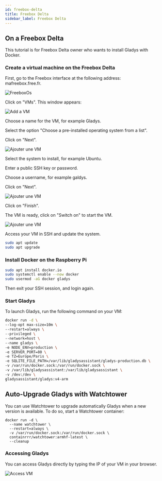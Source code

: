 ```yaml
---
id: freebox-delta
title: Freebox Delta
sidebar_label: Freebox Delta
---
```


## On a Freebox Delta

This tutorial is for Freebox Delta owner who wants to install Gladys with Docker.

### Create a virtual machine on the Freebox Delta

First, go to the Freebox interface at the following address: mafreebox.free.fr.

<img src="/en/img/docs/installation/freebox-delta/freeboxos.PNG" alt="FreeboxOs"  />

Click on "VMs". This window appears:

<img src="/en/img/docs/installation/freebox-delta/add-vm.PNG" alt="Add a VM"  />

Choose a name for the VM, for example Gladys.

Select the option "Choose a pre-installed operating system from a list".

Click on "Next".

<img src="/en/img/docs/installation/freebox-delta/add-vm-2.PNG" alt="Ajouter une VM"  />

Select the system to install, for example Ubuntu.

Enter a public SSH key or password.

Choose a username, for example galdys.

Click on "Next".

<img src="/en/img/docs/installation/freebox-delta/add-vm-3.PNG" alt="Ajouter une VM"  />

Click on "Finish".

The VM is ready, click on "Switch on" to start the VM.

<img src="/en/img/docs/installation/freebox-delta/start-vm.PNG" alt="Ajouter une VM"  />

Access your VM in SSH and update the system.

```bash
sudo apt update
sudo apt upgrade
```

### Install Docker on the Raspberry Pi

```bash
sudo apt install docker.io
sudo systemctl enable --now docker
sudo usermod -aG docker gladys
```

Then exit your SSH session, and login again.

### Start Gladys

To launch Gladys, run the following command on your VM:

```bash
docker run -d \
--log-opt max-size=10m \
--restart=always \
--privileged \
--network=host \
--name gladys \
-e NODE_ENV=production \
-e SERVER_PORT=80 \
-e TZ=Europe/Paris \
-e SQLITE_FILE_PATH=/var/lib/gladysassistant/gladys-production.db \
-v /var/run/docker.sock:/var/run/docker.sock \
-v /var/lib/gladysassistant:/var/lib/gladysassistant \
-v /dev:/dev \
gladysassistant/gladys:v4-arm
```

## Auto-Upgrade Gladys with Watchtower

You can use Watchtower to upgrade automatically Gladys when a new version is available. To do so, start a Watchtower container:

```
docker run -d \
  --name watchtower \
  --restart=always \
  -v /var/run/docker.sock:/var/run/docker.sock \
  containrrr/watchtower:armhf-latest \
  --cleanup
```

### Accessing Gladys

You can access Gladys directly by typing the IP of your VM in your browser.

<img src="/en/img/docs/installation/freebox-delta/freebox-vm-success.PNG" alt="Access VM"  />
